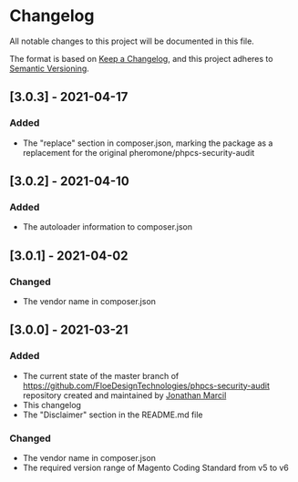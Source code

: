 # Changelog
All notable changes to this project will be documented in this file.

The format is based on [Keep a Changelog](https://keepachangelog.com/en/1.0.0/),
and this project adheres to [Semantic Versioning](https://semver.org/spec/v2.0.0.html).

## [3.0.3] - 2021-04-17
### Added
- The "replace" section in composer.json, marking the package as a replacement for the original pheromone/phpcs-security-audit

## [3.0.2] - 2021-04-10
### Added
- The autoloader information to composer.json

## [3.0.1] - 2021-04-02
### Changed
- The vendor name in composer.json

## [3.0.0] - 2021-03-21
### Added
- The current state of the master branch of https://github.com/FloeDesignTechnologies/phpcs-security-audit repository created and maintained by [Jonathan Marcil](https://github.com/jmarcil)
- This changelog
- The "Disclaimer" section in the README.md file
### Changed
- The vendor name in composer.json
- The required version range of Magento Coding Standard from v5 to v6


